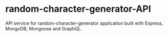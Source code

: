 # random-character-generator-API
API service for random-character-generator application built with Express, MongoDB, Mongoose and GraphQL.
